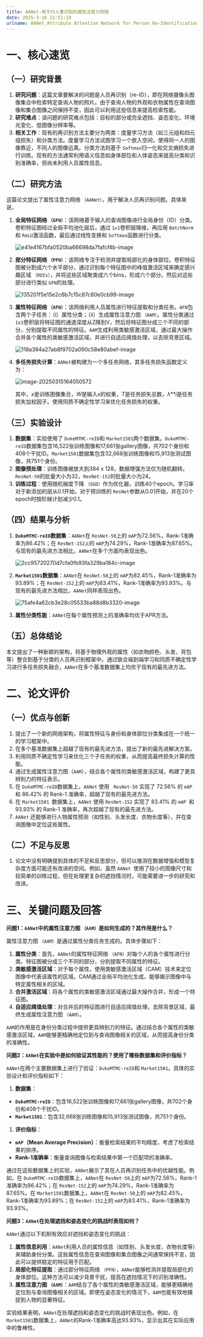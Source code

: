 ```yaml
---
title: AANet-用于行人重识别的属性注意力网络
date: 2025-3-16 21:51:18
urlname: AANet_Attribute Attention Network for Person Re-Identifications
---
```

# 一、核心速览

## （一）研究背景

1. **研究问题**：这篇文章要解决的问题是人员再识别（re-ID），即在网络摄像头图像集合中检索特定查询人物的照片。由于查询人物的外观和衣物属性在查询图像和集合图像之间保持不变，因此可以利用这些信息来提高检索性能。
2. **研究难点**：该问题的研究难点包括：目标的部分或完全遮挡、姿态变化、环境光变化、低图像分辨率等。
3. **相关工作**：现有的再识别方法主要分为两类：度量学习方法（如三元组和四元组损失）和分类方法。度量学习方法试图学习一个嵌入空间，使得同一人的图像靠近，不同人的图像远离。分类方法则基于 `Softmax`归一化和交叉熵损失进行训练。现有的方法通常利用语义信息如身体部位和人体姿态来提高分类和识别准确率，但尚未利用人员属性信息。

## （二）研究方法

这篇论文提出了属性注意力网络 `（AANet）`，用于解决人员再识别问题。具体来说，

1. **全局特征网络 `（GFN）`**：该网络基于输入的查询图像进行全局身份（ID）分类。卷积特征图经过全局平均池化层后，通过 `1x1`卷积层降维，再应用 `BatchNorm`和 `ReLU`激活函数，最后通过线性变换和 `Softmax`函数进行分类。

   ![e41e4167bfa0520ba66698da7fafcf4b-image](/images/AANet-行人重识别/e41e4167bfa0520ba66698da7fafcf4b-image.png)

2. **部分特征网络 `（PFN）`**：该网络专注于检测并提取局部化的身体部位。卷积特征图被分割成六个水平部分，通过识别每个特征图中的峰值激活区域来确定感兴趣区域 `（ROIs）`，并将这些区域聚类成六个bins，形成六个部分。然后对这些部分进行类似 `GFN`的处理。

   ![135201f5e15e2c6b7c15c87c80e0cb98-image](images/AANet-行人重识别/135201f5e15e2c6b7c15c87c80e0cb98-image.png)
   
3. **属性特征网络 `（AFN）`**：该网络利用人员属性进行特征提取和分类任务。`AFN`包含两个子任务：（i）属性分类；（ii）生成属性注意力图 `（AAM）`。属性分类通过 `1x1`卷积层将特征图的通道深度从Z降到V，然后将特征图分成三个不同的部分，分别提取不同属性的特征。`AAM`生成利用类敏感激活区域，通过最大操作合并各个属性的类敏感激活区域，并进行自适应阈值处理，以去除背景区域。

   ![118a394a27ab8f9702a090c58e80abef-image](images/AANet-行人重识别/118a394a27ab8f9702a090c58e80abef-image.png)
   
4. **多任务损失计算**：`AANet`被构建为一个多任务网络，其多任务损失函数定义为：

   ![image-20250315164050572](/images/AANet-行人重识别/image-20250315164050572.png)

   其中，*x*是训练图像集合，*W*是输入*x*的权重，*T*是任务损失总数，*λ**i*是任务损失加权因子。使用同质不确定性学习来优化任务损失的权重。

## （三）实验设计

1. **数据集**：实验使用了 `DukeMTMC-reID`和 `Market1501`两个数据集。`DukeMTMC-reID`数据集包含16,522张训练图像和17,661张gallery图像，共702个身份和408个干扰ID。`Market1501`数据集包含32,668张训练图像和15,913张测试图像，共751个身份。
2. **图像预处理**：训练图像被放大到384 x 128，数据增强方法仅为随机翻转。`ResNet-50`的批量大小为32，`ResNet-152`的批量大小为24。
3. **训练过程**：使用随机梯度下降 `（SGD）`作为优化器，训练40个epoch。学习率对于新添加的层从0.1开始，对于预训练的 `ResNet`参数从0.01开始，并在20个epoch时按阶梯计划减少0.1。

## （四）结果与分析

1. **`DukeMTMC-reID`数据集**：`AANet`在 `ResNet-50`上的 `mAP`为72.56%，Rank-1准确率为86.42%；在 `ResNet-152上`的 `mAP`为74.29%，Rank-1准确率为87.65%。与现有的最先进方法相比，`AANet`在多个方面均表现出色。

   ![2cc95720270d7cfa0fb93fa329ba184c-image](images/AANet-行人重识别/2cc95720270d7cfa0fb93fa329ba184c-image.png)
2. **`Market1501`数据集**：`AANet`在 `ResNet-50`上的 `mAP`为82.45%，Rank-1准确率为93.89%；在 `ResNet-152`上的 `mAP`为83.41%，Rank-1准确率为93.93%。与现有的最先进方法相比，`AANet`同样表现出色。

   ![75afe4a62cb3e28c05533ba88d8b3320-image](images/AANet-行人重识别/75afe4a62cb3e28c05533ba88d8b3320-image.png)
3. **属性分类性能**：`AANet`在每个属性预测上的准确率均优于APR方法。

## （五）总体结论

本文提出了一种新颖的架构，将基于物理外观的属性（如衣物颜色、头发、背包等）整合到基于分类的人员再识别框架中。通过联合端到端学习和同质不确定性学习进行多任务损失融合，`AANet`在多个基准数据集上均优于现有的最先进方法。

# 二、论文评价

## （一）优点与创新

1. 提出了一个新的网络架构，将属性特征与身份和身体部位分类集成在一个统一的学习框架中。
2. 在多个基准数据集上超越了现有的最先进方法，提出了新的最先进解决方案。
3. 利用同质不确定性学习来优化三个子任务的权重，从而提高最终损失计算的性能。
4. 通过生成属性注意力图（`AAM`），结合各个属性的类敏感激活区域，构建了更具辨别力的特征表示。
5. 在 `DukeMTMC-reID`数据集上，`AANet` 使用 ` ResNet-50` 实现了 72.56% 的 `mAP `和 86.42% 的 Rank-1 准确率，超越了现有的最先进方法。
6. 在 `Market1501 `数据集上，`AANet` 使用 `ResNet-152` 实现了 83.41% 的 `mAP `和 93.93% 的 Rank-1 准确率，再次超越了现有的最先进方法。
7. `AANet` 还能够进行人物属性预测（如性别、头发长度、衣物长度等），并在查询图像中定位这些属性。

## （二）不足与反思

1. 论文中没有明确提到具体的不足和反思部分，但可以推测在数据增强和模型复杂度方面可能还有改进的空间。例如，虽然 `AANet `使用了较小的图像尺寸和较简单的训练过程，但在处理更复杂的遮挡情况时，可能需要进一步的研究和改进。

# 三、关键问题及回答

**问题1：`AANet`中的属性注意力图 `（AAM）`是如何生成的？其作用是什么？**

属性注意力图 `（AAM）`是通过属性分类任务生成的。具体步骤如下：

1. **属性分类**：首先，`AANet`的属性特征网络 `（AFN）`对每个人的各个属性进行分类。特征图被分成三个不同的部分，分别提取不同属性的特征。
2. **类敏感激活区域**：对于每个属性，使用类敏感激活区域（CAM）技术来定位图像中代表该属性的区域。CAM通过全局平均池化生成，能够揭示图像中与特定属性相关的区域。
3. **合并激活区域**：将各个属性的类敏感激活区域通过最大操作合并，形成一个特征图。
4. **自适应阈值处理**：对合并后的特征图进行自适应阈值处理，去除背景区域，最终生成属性注意力图 `（AAM）`。

`AAM`的作用是在身份分类过程中提供更具辨别力的特征。通过结合各个属性的类敏感激活区域，`AAM`能够更精确地定位到与查询图像相关的区域，从而提高身份分类的准确性。

**问题2：`AANet`在实验中是如何验证其性能的？使用了哪些数据集和评价指标？**

`AANet`在两个主要数据集上进行了验证：`DukeMTMC-reID`和 `Market1501`。具体的实验设计和评价指标如下：

1. **数据集**：

- **`DukeMTMC-reID`**：包含16,522张训练图像和17,661张gallery图像，共702个身份和408个干扰ID。
- **`Market1501`**：包含32,668张训练图像和15,913张测试图像，共751个身份。

1. **评价指标**：

- **`mAP`（Mean Average Precision）**：衡量检索结果的平均精度，考虑了检索结果的排序。
- **Rank-1准确率**：衡量查询图像与检索结果中第一个匹配项的准确率。

通过在这些数据集上的实验，`AANet`展示了其在人员再识别任务中的优越性能。例如，在 `DukeMTMC-reID`数据集上，`AANet`在 `ResNet-50`上的 `mAP`为72.56%，Rank-1准确率为86.42%；在 `ResNet-152`上的 `mAP`为74.29%，Rank-1准确率为87.65%。在 `Market1501`数据集上，`AANet`在 `ResNet-50`上的 `mAP`为82.45%，Rank-1准确率为93.89%；在 `ResNet-152`上的 `mAP`为83.41%，Rank-1准确率为93.93%。

**问题3：`AANet`在处理遮挡和姿态变化的挑战时表现如何？**

`AANet`通过以下机制有效应对遮挡和姿态变化的挑战：

1. **属性信息利用**：`AANet`利用人员的属性信息（如性别、头发长度、衣物长度等）来辅助身份分类。这些属性信息在查询图像和集合图像之间通常保持不变，因此可以提供稳定的特征用于匹配。
2. **局部化特征提取**：通过部分特征网络 `（PFN）`，`AANet`能够检测并提取局部化的身体部位。这种方法可以减少背景干扰，提高在遮挡情况下的识别准确性。
3. **属性注意力图 `（AAM）`**：`AAM`结合了各个属性的类敏感激活区域，能够更精确地定位到与查询图像相关的区域。即使在姿态变化的情况下，`AAM`也能有效地捕捉到人物的显著特征。

实验结果表明，`AANet`在处理遮挡和姿态变化的挑战时表现出色。例如，在 `Market1501`数据集上，`AANet`的Rank-1准确率高达93.93%，显示出其在实际应用中的鲁棒性。
